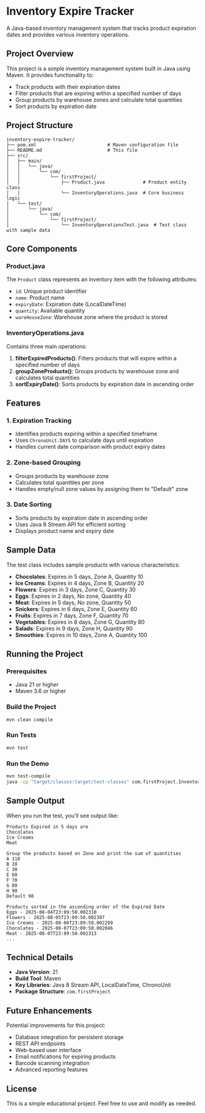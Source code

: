 # Inventory Expire Tracker

A Java-based inventory management system that tracks product expiration dates and provides various inventory operations.

## Project Overview

This project is a simple inventory management system built in Java using Maven. It provides functionality to:
- Track products with their expiration dates
- Filter products that are expiring within a specified number of days
- Group products by warehouse zones and calculate total quantities
- Sort products by expiration date

## Project Structure

```
inventory-expire-tracker/
├── pom.xml                          # Maven configuration file
├── README.md                        # This file
├── src/
│   ├── main/
│   │   └── java/
│   │       └── com/
│   │           └── firstProject/
│   │               ├── Product.java              # Product entity class
│   │               └── InventoryOperations.java  # Core business logic
│   └── test/
│       └── java/
│           └── com/
│               └── firstProject/
│                   └── InventoryOperationsTest.java  # Test class with sample data
```

## Core Components

### Product.java
The `Product` class represents an inventory item with the following attributes:
- `id`: Unique product identifier
- `name`: Product name
- `expiryDate`: Expiration date (LocalDateTime)
- `quantity`: Available quantity
- `wareHouseZone`: Warehouse zone where the product is stored

### InventoryOperations.java
Contains three main operations:

1. **filterExpiredProducts()**: Filters products that will expire within a specified number of days
2. **groupZoneProducts()**: Groups products by warehouse zone and calculates total quantities
3. **sortExpiryDate()**: Sorts products by expiration date in ascending order

## Features

### 1. Expiration Tracking
- Identifies products expiring within a specified timeframe
- Uses `ChronoUnit.DAYS` to calculate days until expiration
- Handles current date comparison with product expiry dates

### 2. Zone-based Grouping
- Groups products by warehouse zone
- Calculates total quantities per zone
- Handles empty/null zone values by assigning them to "Default" zone

### 3. Date Sorting
- Sorts products by expiration date in ascending order
- Uses Java 8 Stream API for efficient sorting
- Displays product name and expiry date

## Sample Data

The test class includes sample products with various characteristics:
- **Chocolates**: Expires in 5 days, Zone A, Quantity 10
- **Ice Creams**: Expires in 4 days, Zone B, Quantity 20
- **Flowers**: Expires in 3 days, Zone C, Quantity 30
- **Eggs**: Expires in 2 days, No zone, Quantity 40
- **Meat**: Expires in 5 days, No zone, Quantity 50
- **Snickers**: Expires in 6 days, Zone E, Quantity 60
- **Fruits**: Expires in 7 days, Zone F, Quantity 70
- **Vegetables**: Expires in 8 days, Zone G, Quantity 80
- **Salads**: Expires in 9 days, Zone H, Quantity 90
- **Smoothies**: Expires in 10 days, Zone A, Quantity 100

## Running the Project

### Prerequisites
- Java 21 or higher
- Maven 3.6 or higher

### Build the Project
```bash
mvn clean compile
```

### Run Tests
```bash
mvn test
```

### Run the Demo
```bash
mvn test-compile
java -cp "target/classes:target/test-classes" com.firstProject.InventoryOperationsTest
```

## Sample Output

When you run the test, you'll see output like:

```
Products Expired in 5 days are
Chocolates
Ice Creams
Meat

Group the products based on Zone and print the sum of quantities
A 110
B 20
C 30
E 60
F 70
G 80
H 90
Default 90

Products sorted in the ascending order of the Expired Date
Eggs - 2025-08-04T23:09:50.002310
Flowers - 2025-08-05T23:09:50.002307
Ice Creams - 2025-08-06T23:09:50.002299
Chocolates - 2025-08-07T23:09:50.002046
Meat - 2025-08-07T23:09:50.002313
...
```

## Technical Details

- **Java Version**: 21
- **Build Tool**: Maven
- **Key Libraries**: Java 8 Stream API, LocalDateTime, ChronoUnit
- **Package Structure**: `com.firstProject`

## Future Enhancements

Potential improvements for this project:
- Database integration for persistent storage
- REST API endpoints
- Web-based user interface
- Email notifications for expiring products
- Barcode scanning integration
- Advanced reporting features

## License

This is a simple educational project. Feel free to use and modify as needed.
